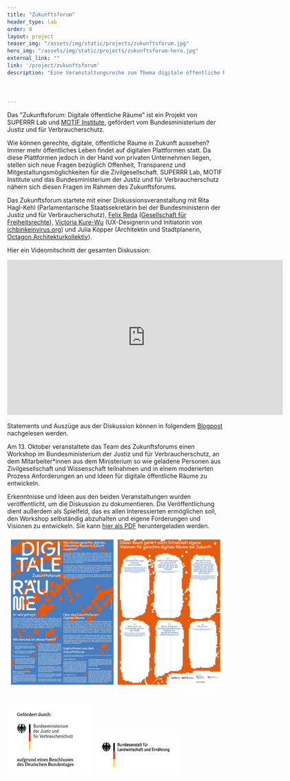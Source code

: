 ```yaml
---
title: "Zukunftsforum"
header_type: lab
order: 8
layout: project
teaser_img: "/assets/img/static/projects/zukunftsforum.jpg"
hero_img: "/assets/img/static/projects/zukunftsforum-hero.jpg"
external_link: ""
link: '/project/zukunftsforum'
description: "Eine Veranstaltungsreihe zum Thema digitale öffentliche Räume der Zukunft. Ein Projekt mit MOTIF Institute, gefördert vom BMJV."



---
```


<p>Das "Zukunftsforum: Digitale öffentliche Räume" ist ein Projekt von SUPERRR Lab und <a href="https://motif-institute.com/">MOTIF Institute</a>, gefördert vom Bundesministerium der Justiz und für Verbraucherschutz.</p>


<p>Wie können gerechte, digitale, öffentliche Räume in Zukunft aussehen? Immer mehr öffentliches Leben findet auf digitalen Plattformen statt. Da diese Plattformen jedoch in der Hand von privaten Unternehmen liegen, stellen sich neue Fragen bezüglich Offenheit, Transparenz und Mitgestaltungsmöglichkeiten für die Zivilgesellschaft. SUPERRR Lab, MOTIF Institute und das Bundesministerium der Justiz und für Verbraucherschutz nähern sich diesen Fragen im Rahmen des Zukunftsforums. </p>

<p>Das Zukunftsforum startete mit einer Diskussionsveranstaltung mit Rita Hagl-Kehl</a> (Parlamentarische Staatssekretärin bei der Bundesministerin der Justiz und für Verbraucherschutz), <a href="https://felixreda.eu/">Felix Reda</a> (<a href="https://freiheitsrechte.org/">Gesellschaft für Freiheitsrechte</a>), <a href="https://kateboss5000.neocities.org/">Victoria Kure-Wu</a> (UX-Designerin und Initiatorin von <a href="https://www.ichbinkeinvirus.org/">ichbinkeinvirus.org</a>) und Julia Köpper (Architektin und Stadtplanerin, <a href="http://www.octagon-architekturkollektiv.net/kollektiv/">Octagon Architekturkollektiv</a>).</p>
<p>
Hier ein Videomitschnitt der gesamten Diskussion:</p>
  <iframe src="https://player.vimeo.com/video/611698300?h=c02a34a230" width="640" height="360" frameborder="0" allow="autoplay; fullscreen; picture-in-picture" allowfullscreen></iframe>
<p>Statements und Auszüge aus der Diskussion können in folgendem <a href="https://superrr.net/2021/09/26/zukunftsforum-recap.html">Blogpost</a> nachgelesen werden.</p>

<p>
Am 13. Oktober veranstaltete das Team des Zukunftsforums einen Workshop im Bundesministerium der Justiz und für Verbraucherschutz, an dem Mitarbeiter*innen aus dem Ministerium so wie geladene Personen aus Zivilgesellschaft und Wissenschaft teilnahmen und in einem moderierten Prozess Anforderungen an und Ideen für digitale öffentliche Räume zu entwickeln.</p>

<p>Erkenntnisse und Ideen aus den beiden Veranstaltungen wurden veröffentlicht, um die Diskussion zu dokumentieren. Die Veröffentlichung dient außerdem als Spielfeld, das es allen Interessierten ermöglichen soll, den Workshop selbständig abzuhalten und eigene Forderungen und Visionen zu entwickeln. Sie kann <a href="https://superrr.net/assets/downloads/Zukunftsforum_Digitale_Raeume-Infoposter.pdf">hier als PDF</a> heruntergeladen werden.</p>
<p>
<img class="img-responsive" src="/assets/img/static/projects/zukunftsforum-poster.jpg">
</p>
<br>

<img src="/assets/img/blog/BMJV-logo.jpg" alt="gefördert durch das BMJV" style="max-width: 200px;">
<img src="/assets/img/blog/BLE-logo.jpg" alt="BLE" style="max-width: 200px;">


